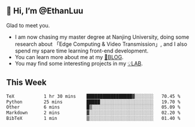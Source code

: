 ## 👋 Hi, I’m @EthanLuu

Glad to meet you.

- I am now chasing my master degree at Nanjing University, doing some research about 「Edge Computing & Video Transmission」, and I also spend my spare time learning front-end development.
- You can learn more about me at my [📝BLOG](https://blog.ethanloo.cn).
- You may find some interesting projects in my [💡LAB](https://lab.ethanloo.cn).

## This Week
<!--START_SECTION:waka-->

```txt
TeX           1 hr 30 mins    █████████████████▓░░░░░░░   70.45 %
Python        25 mins         █████░░░░░░░░░░░░░░░░░░░░   19.70 %
Other         6 mins          █▒░░░░░░░░░░░░░░░░░░░░░░░   05.09 %
Markdown      2 mins          ▓░░░░░░░░░░░░░░░░░░░░░░░░   02.20 %
BibTeX        1 min           ▒░░░░░░░░░░░░░░░░░░░░░░░░   01.40 %
```

<!--END_SECTION:waka-->
